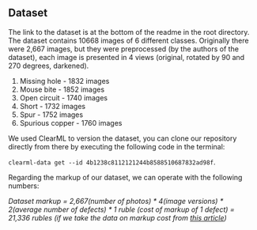 ## Dataset
The link to the dataset is at the bottom of the readme in the root directory. 
The dataset contains 10668 images of 6 different classes. Originally there were 2,667 images,
but they were preprocessed (by the authors of the dataset), each image is presented in 4 views (original, rotated by 90 and 270 degrees, darkened).

1. Missing hole - 1832 images
2. Mouse bite - 1852 images
3. Open circuit - 1740 images
4. Short - 1732 images
5. Spur - 1752 images
6. Spurious copper - 1760 images

We used ClearML to version the dataset, you can clone our repository directly from there by executing the following code in the terminal:

```clearml-data get --id 4b1238c8112121244b8588510687832ad98f```.

Regarding the markup of our dataset, we can operate with the following numbers:

*Dataset markup = 2,667(number of photos) * 4(image versions) * 2(average number of defects) * 1 ruble (cost of markup of 1 defect) = 21,336 rubles (if we take the data on markup cost from [this article](https://yandex.ru/blog/toloka/case-study-japan))* 
